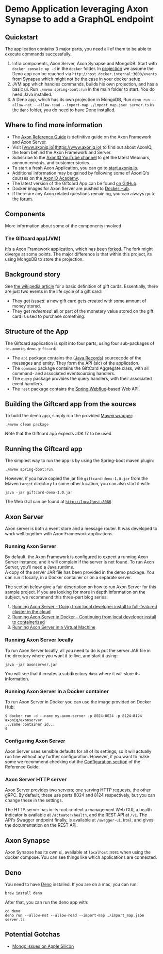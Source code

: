 # Demo Application leveraging Axon Synapse to add a GraphQL endpoint

## Quickstart

The application contains 3 major parts, you need all of them to be able to execute commands successfully.
1. Infra components, Axon Server, Axon Synapse and MongoDB. Start with `docker console up -d` in the `docker` folder. In [projection](deno/projection.ts) we assume the Deno app can be reached via `http://host.docker.internal:3000/events` from Synapse which might not be the case in your docker setup.
2. JVM app which handles commands, builds his own projection, and has a basic ui. Run `./mvnw spring-boot:run` in the main folder to start. You do need Java installed.
3. A Deno app, which has its own projection in MongoDB, Run `deno run --allow-net --allow-read --import-map ./import_map.json server.ts` in the `deno` folder, you do need to have Deno installed.

## Where to find more information

* The [Axon Reference Guide](https://docs.axoniq.io/reference-guide/) is definitive guide on the Axon Framework and Axon Server.
* Visit [www.axoniq.io](https://www.axoniq.io) to find out about AxonIQ, the team behind the Axon Framework and Server.
* Subscribe to the [AxonIQ YouTube channel](https://www.youtube.com/AxonIQ) to get the latest Webinars, announcements, and customer stories.
* To start a fresh Axon Application, you can go to [start.axoniq.io](https://start.axoniq.io/).
* Additional information may be gained by following some of AxonIQ's courses on the [AxonIQ Academy](https://academy.axoniq.io/).
* The latest version of the Giftcard App can be found [on GitHub](https://github.com/AxonIQ/giftcard-demo).
* Docker images for Axon Server are pushed to [Docker Hub](https://hub.docker.com/u/axoniq).
* If there are any Axon related questions remaining, you can always go to the [forum](https://discuss.axoniq.io/).

## Components

More information about some of the components involved

### The Giftcard app(JVM)

It's a Axon Framework application, which has been [forked](https://github.com/AxonIQ/giftcard-demo). The fork might diverge at some points. The major difference is that within this project, its using MongoDB to store the projection.

## Background story

See [the wikipedia article](https://en.wikipedia.org/wiki/Gift_card) for a basic definition of gift cards. Essentially, there are just two events in the life cycle of a gift card:
* They get _issued_: a new gift card gets created with some amount of money stored.
* They get _redeemed_: all or part of the monetary value stored on the gift card is used to purchase something.

## Structure of the App

The Giftcard application is split into four parts, using four sub-packages of `io.axoniq.demo.giftcard`:
* The `api` package contains the ([Java Records](https://www.baeldung.com/java-record-keyword)) sourcecode of the messages and entity. They form the API (sic) of the application.
* The `command` package contains the GiftCard Aggregate class, with all command- and associated eventsourcing handlers.
* The `query` package provides the query handlers, with their associated event handlers.
* The `rest` package contains the [Spring Webflux](https://www.baeldung.com/spring-webflux)-based Web API.

## Building the Giftcard app from the sources

To build the demo app, simply run the provided [Maven wrapper](https://www.baeldung.com/maven-wrapper):

```shell
./mvnw clean package
```

Note that the Giftcard app expects JDK 17 to be used. 

## Running the Giftcard app

The simplest way to run the app is by using the Spring-boot maven plugin:

```shell
./mvnw spring-boot:run
```
However, if you have copied the jar file `giftcard-demo-1.0.jar` from the Maven `target` directory to some other location, you can also start it with:

```
java -jar giftcard-demo-1.0.jar
```
The Web GUI can be found at [`http://localhost:8080`](http://localhost:8080).

## Axon Server

Axon server is both a event store and a message router. It was developed to work well together with Axon Framework applications.

### Running Axon Server

By default, the Axon Framework is configured to expect a running Axon Server instance, and it will complain if the server is not found. 
To run Axon Server, you'll need a Java runtime.  
A copy of the server JAR file has been provided in the demo package. 
You can run it locally, in a Docker container or on a separate server.

The section below give a fair description on how to run Axon Server for this sample project.
If you are looking for more in depth information on the subject, we recommend this three-part blog series:

1. [Running Axon Server - Going from local developer install to full-featured cluster in the cloud](https://axoniq.io/blog-overview/running-axon-server)
2. [Running Axon Server in Docker - Continuing from local developer install to containerized](https://axoniq.io/blog-overview/running-axon-server-in-docker)
3. [Running Axon Server in a Virtual Machine](https://axoniq.io/blog-overview/running-axon-server-in-a-virtual-machine)

### Running Axon Server locally

To run Axon Server locally, all you need to do is put the server JAR file in the directory where you want it to live, and start it using:

```
java -jar axonserver.jar
```

You will see that it creates a subdirectory `data` where it will store its information.

### Running Axon Server in a Docker container

To run Axon Server in Docker you can use the image provided on Docker Hub:

```
$ docker run -d --name my-axon-server -p 8024:8024 -p 8124:8124 axoniq/axonserver
...some container id...
$
```

### Configuring Axon Server

Axon Server uses sensible defaults for all of its settings, so it will actually run fine without any further configuration.
However, if you want to make some we recommend checking out the [Configuration section](https://docs.axoniq.io/reference-guide/axon-server/administration/admin-configuration/configuration) of the Reference Guide.

### Axon Server HTTP server

Axon Server provides two servers; one serving HTTP requests, the other gRPC. 
By default, these use ports 8024 and 8124 respectively, but you can change these in the settings.

The HTTP server has in its root context a management Web GUI, a health indicator is available at `/actuator/health`, and the REST API at `/v1`. 
The API's Swagger endpoint finally, is available at `/swagger-ui.html`, and gives the documentation on the REST API.

## Axon Synapse 

Axon Synapse has its own ui, available at `localhost:8081` when using the docker compose. You can see things like which applications are connected.

## Deno

You need to have [Deno](https://docs.deno.com/runtime/manual/getting_started/installation) installed. If you are on a mac, you can run:
```shell
brew install deno
```

After that, you can run the deno app with: 
```shell
cd deno
deno run --allow-net --allow-read --import-map ./import_map.json server.ts
```

## Potential Gotchas
- [Mongo issues on Apple Silicon](docker/apple_silicon_gotchas.md)
